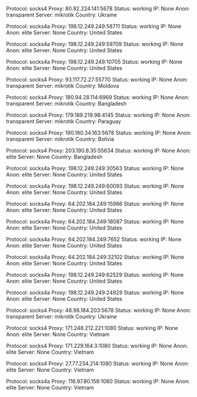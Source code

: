 Protocol: socks4
Proxy: 80.92.224.141:5678
Status: working
IP: None
Anon: transparent
Server: mikrotik
Country: Ukraine

Protocol: socks4a
Proxy: 198.12.249.249:58711
Status: working
IP: None
Anon: elite
Server: None
Country: United States

Protocol: socks4a
Proxy: 198.12.249.249:59709
Status: working
IP: None
Anon: elite
Server: None
Country: United States

Protocol: socks4a
Proxy: 198.12.249.249:10705
Status: working
IP: None
Anon: elite
Server: None
Country: United States

Protocol: socks4
Proxy: 93.117.72.27:55770
Status: working
IP: None
Anon: transparent
Server: mikrotik
Country: Moldova

Protocol: socks4
Proxy: 180.94.28.114:6969
Status: working
IP: None
Anon: transparent
Server: mikrotik
Country: Bangladesh

Protocol: socks4
Proxy: 179.189.219.98:4145
Status: working
IP: None
Anon: transparent
Server: mikrotik
Country: Paraguay

Protocol: socks4
Proxy: 190.180.34.163:5678
Status: working
IP: None
Anon: transparent
Server: mikrotik
Country: Bolivia

Protocol: socks4
Proxy: 203.190.8.35:55634
Status: working
IP: None
Anon: elite
Server: None
Country: Bangladesh

Protocol: socks4a
Proxy: 198.12.249.249:30563
Status: working
IP: None
Anon: elite
Server: None
Country: United States

Protocol: socks4a
Proxy: 198.12.249.249:60093
Status: working
IP: None
Anon: elite
Server: None
Country: United States

Protocol: socks4a
Proxy: 64.202.184.249:15986
Status: working
IP: None
Anon: elite
Server: None
Country: United States

Protocol: socks4a
Proxy: 64.202.184.249:18087
Status: working
IP: None
Anon: elite
Server: None
Country: United States

Protocol: socks4a
Proxy: 64.202.184.249:7652
Status: working
IP: None
Anon: elite
Server: None
Country: United States

Protocol: socks4a
Proxy: 64.202.184.249:32102
Status: working
IP: None
Anon: elite
Server: None
Country: United States

Protocol: socks4a
Proxy: 198.12.249.249:62529
Status: working
IP: None
Anon: elite
Server: None
Country: United States

Protocol: socks4a
Proxy: 198.12.249.249:24929
Status: working
IP: None
Anon: elite
Server: None
Country: United States

Protocol: socks4
Proxy: 46.98.184.203:5678
Status: working
IP: None
Anon: transparent
Server: mikrotik
Country: Ukraine

Protocol: socks4
Proxy: 171.248.212.221:1080
Status: working
IP: None
Anon: elite
Server: None
Country: Vietnam

Protocol: socks4
Proxy: 171.229.164.3:1080
Status: working
IP: None
Anon: elite
Server: None
Country: Vietnam

Protocol: socks4
Proxy: 27.77.234.214:1080
Status: working
IP: None
Anon: elite
Server: None
Country: Vietnam

Protocol: socks4a
Proxy: 116.97.80.158:1080
Status: working
IP: None
Anon: elite
Server: None
Country: Vietnam

